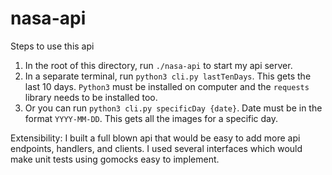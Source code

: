 # nasa-api
Steps to use this api <br>
1. In the root of this directory, run `./nasa-api` to start my api server.
2. In a separate terminal, run `python3 cli.py lastTenDays`. This gets the last 10 days. `Python3` must be installed on computer and the `requests` library needs to be installed too.
3. Or you can run `python3 cli.py specificDay {date}`. Date must be in the format `YYYY-MM-DD`. This gets all the images for a specific day.

Extensibility: I built a full blown api that would be easy to add more api endpoints, handlers, and clients. I used several interfaces which would make unit tests using gomocks easy to implement.